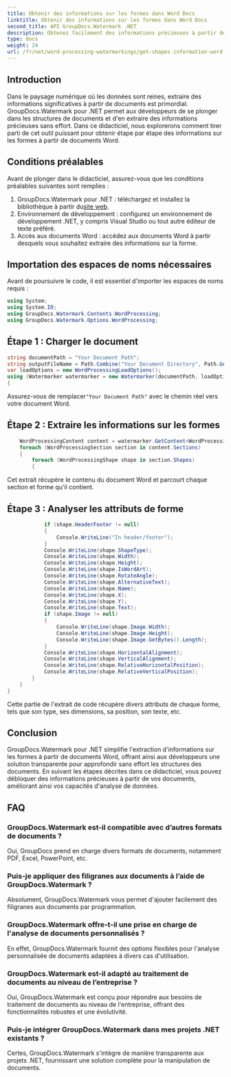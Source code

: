 ```yaml
---
title: Obtenir des informations sur les formes dans Word Docs
linktitle: Obtenir des informations sur les formes dans Word Docs
second_title: API GroupDocs.Watermark .NET
description: Obtenez facilement des informations précieuses à partir de documents Word avec GroupDocs Watermark for .NET. Extrayez les informations de forme de manière transparente pour une analyse améliorée des données.
type: docs
weight: 24
url: /fr/net/word-processing-watermarkings/get-shapes-information-word-docs/
---
```

## Introduction
Dans le paysage numérique où les données sont reines, extraire des informations significatives à partir de documents est primordial. GroupDocs.Watermark pour .NET permet aux développeurs de se plonger dans les structures de documents et d'en extraire des informations précieuses sans effort. Dans ce didacticiel, nous explorerons comment tirer parti de cet outil puissant pour obtenir étape par étape des informations sur les formes à partir de documents Word.
## Conditions préalables
Avant de plonger dans le didacticiel, assurez-vous que les conditions préalables suivantes sont remplies :
1.  GroupDocs.Watermark pour .NET : téléchargez et installez la bibliothèque à partir du[site web](https://releases.groupdocs.com/Watermark/net/).
2. Environnement de développement : configurez un environnement de développement .NET, y compris Visual Studio ou tout autre éditeur de texte préféré.
3. Accès aux documents Word : accédez aux documents Word à partir desquels vous souhaitez extraire des informations sur la forme.

## Importation des espaces de noms nécessaires
Avant de poursuivre le code, il est essentiel d'importer les espaces de noms requis :
```csharp
using System;
using System.IO;
using GroupDocs.Watermark.Contents.WordProcessing;
using GroupDocs.Watermark.Options.WordProcessing;
```
## Étape 1 : Charger le document
```csharp
string documentPath = "Your Document Path";
string outputFileName = Path.Combine("Your Document Directory", Path.GetFileName(documentPath));
var loadOptions = new WordProcessingLoadOptions();
using (Watermarker watermarker = new Watermarker(documentPath, loadOptions))
{
```
 Assurez-vous de remplacer`"Your Document Path"` avec le chemin réel vers votre document Word.
## Étape 2 : Extraire les informations sur les formes
```csharp
	WordProcessingContent content = watermarker.GetContent<WordProcessingContent>();
	foreach (WordProcessingSection section in content.Sections)
	{
		foreach (WordProcessingShape shape in section.Shapes)
		{
```
Cet extrait récupère le contenu du document Word et parcourt chaque section et forme qu'il contient.
## Étape 3 : Analyser les attributs de forme
```csharp
			if (shape.HeaderFooter != null)
			{
				Console.WriteLine("In header/footer");
			}
			Console.WriteLine(shape.ShapeType);
			Console.WriteLine(shape.Width);
			Console.WriteLine(shape.Height);
			Console.WriteLine(shape.IsWordArt);
			Console.WriteLine(shape.RotateAngle);
			Console.WriteLine(shape.AlternativeText);
			Console.WriteLine(shape.Name);
			Console.WriteLine(shape.X);
			Console.WriteLine(shape.Y);
			Console.WriteLine(shape.Text);
			if (shape.Image != null)
			{
				Console.WriteLine(shape.Image.Width);
				Console.WriteLine(shape.Image.Height);
				Console.WriteLine(shape.Image.GetBytes().Length);
			}
			Console.WriteLine(shape.HorizontalAlignment);
			Console.WriteLine(shape.VerticalAlignment);
			Console.WriteLine(shape.RelativeHorizontalPosition);
			Console.WriteLine(shape.RelativeVerticalPosition);
		}
	}
}
```
Cette partie de l'extrait de code récupère divers attributs de chaque forme, tels que son type, ses dimensions, sa position, son texte, etc.

## Conclusion
GroupDocs.Watermark pour .NET simplifie l'extraction d'informations sur les formes à partir de documents Word, offrant ainsi aux développeurs une solution transparente pour approfondir sans effort les structures des documents. En suivant les étapes décrites dans ce didacticiel, vous pouvez débloquer des informations précieuses à partir de vos documents, améliorant ainsi vos capacités d'analyse de données.
## FAQ
### GroupDocs.Watermark est-il compatible avec d’autres formats de documents ?
Oui, GroupDocs prend en charge divers formats de documents, notamment PDF, Excel, PowerPoint, etc.
### Puis-je appliquer des filigranes aux documents à l’aide de GroupDocs.Watermark ?
Absolument, GroupDocs.Watermark vous permet d'ajouter facilement des filigranes aux documents par programmation.
### GroupDocs.Watermark offre-t-il une prise en charge de l'analyse de documents personnalisés ?
En effet, GroupDocs.Watermark fournit des options flexibles pour l'analyse personnalisée de documents adaptées à divers cas d'utilisation.
### GroupDocs.Watermark est-il adapté au traitement de documents au niveau de l’entreprise ?
Oui, GroupDocs.Watermark est conçu pour répondre aux besoins de traitement de documents au niveau de l'entreprise, offrant des fonctionnalités robustes et une évolutivité.
### Puis-je intégrer GroupDocs.Watermark dans mes projets .NET existants ?
Certes, GroupDocs.Watermark s'intègre de manière transparente aux projets .NET, fournissant une solution complète pour la manipulation de documents.
